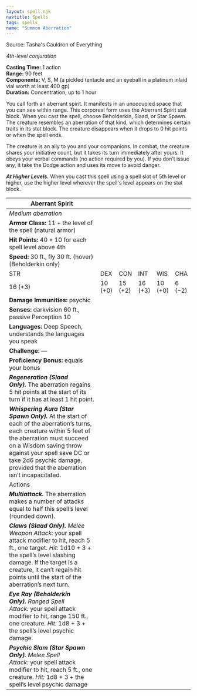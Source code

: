 ```yaml
---
layout: spell.njk
navtitle: Spells
tags: spells
name: "Summon Aberration"
---
```

Source: Tasha's Cauldron of Everything

_4th-level conjuration_

**Casting Time:** 1 action  
**Range:** 90 feet  
**Components:** V, S, M (a pickled tentacle and an eyeball in a platinum inlaid vial worth at least 400 gp)  
**Duration:** Concentration, up to 1 hour

You call forth an aberrant spirit. It manifests in an unoccupied space that you can see within range. This corporeal form uses the Aberrant Spirit stat block. When you cast the spell, choose Beholderkin, Slaad, or Star Spawn. The creature resembles an aberration of that kind, which determines certain traits in its stat block. The creature disappears when it drops to 0 hit points or when the spell ends.

The creature is an ally to you and your companions. In combat, the creature shares your initiative count, but it takes its turn immediately after yours. It obeys your verbal commands (no action required by you). If you don’t issue any, it take the Dodge action and uses its move to avoid danger.

**_At Higher Levels._** When you cast this spell using a spell slot of 5th level or higher, use the higher level wherever the spell's level appears on the stat block.

|Aberrant Spirit|   |   |   |   |   |
|---|---|---|---|---|---|
|_Medium aberration_|   |   |   |   |   |
|**Armor Class:** 11 + the level of the spell (natural armor)|   |   |   |   |   |
|**Hit Points:** 40 + 10 for each spell level above 4th|   |   |   |   |   |
|**Speed:** 30 ft., fly 30 ft. (hover) (Beholderkin only)|   |   |   |   |   |
|STR|DEX|CON|INT|WIS|CHA|
|16 (+3)|10 (+0)|15 (+2)|16 (+3)|10 (+0)|6 (−2)|
|**Damage Immunities:** psychic|   |   |   |   |   |
|**Senses:** darkvision 60 ft., passive Perception 10|   |   |   |   |   |
|**Languages:** Deep Speech, understands the languages you speak|   |   |   |   |   |
|**Challenge:** —|   |   |   |   |   |
|**Proficiency Bonus:** equals your bonus|   |   |   |   |   |
|**_Regeneration (Slaad Only)._** The aberration regains 5 hit points at the start of its turn if it has at least 1 hit point.|   |   |   |   |   |
|**_Whispering Aura (Star Spawn Only)._** At the start of each of the aberration’s turns, each creature within 5 feet of the aberration must succeed on a Wisdom saving throw against your spell save DC or take 2d6 psychic damage, provided that the aberration isn’t incapacitated.|   |   |   |   |   |
|Actions|   |   |   |   |   |
|**_Multiattack._** The aberration makes a number of attacks equal to half this spell’s level (rounded down).|   |   |   |   |   |
|**_Claws (Slaad Only)._** _Melee Weapon Attack:_ your spell attack modifier to hit, reach 5 ft., one target. _Hit:_ 1d10 + 3 + the spell’s level slashing damage. If the target is a creature, it can’t regain hit points until the start of the aberration’s next turn.|   |   |   |   |   |
|**_Eye Ray (Beholderkin Only)._** _Ranged Spell Attack:_ your spell attack modifier to hit, range 150 ft., one creature. _Hit:_ 1d8 + 3 + the spell’s level psychic damage.|   |   |   |   |   |
|**_Psychic Slam (Star Spawn Only)._** _Melee Spell Attack:_ your spell attack modifier to hit, reach 5 ft., one creature. _Hit:_ 1d8 + 3 + the spell’s level psychic damage|   |   |   |   |   |